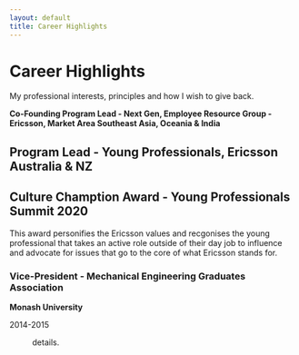 ```yaml
---
layout: default
title: Career Highlights
---
```


<div class="post">
	<h1 class="pageTitle">Career Highlights</h1>
	<!-- <img src="{{ '/assets/img/Ganaka_Run.png' | relative_url }}" alt=""> -->
	<p class="intro">My professional interests, principles and how I wish to give back.</p>
	<p></p>
	<dl>
	  <dt><strong>Co-Founding Program Lead - Next Gen, Employee Resource Group - Ericsson, Market Area Southeast Asia, Oceania & India</strong></dt>
	<h2>Program Lead - Young Professionals, Ericsson Australia & NZ </h2>
	<h2>Culture Chamption Award - Young Professionals Summit 2020</h2>
	<p>This award personifies the Ericsson values and recgonises the young professional that takes an active role outside of their day job to influence and advocate for issues that go to the core of what Ericsson stands for.</p>
	<dt> <h3>Vice-President - Mechanical Engineering Graduates Association </h3> 
	 <p> <strong>Monash University</strong></p>
	 <p>2014-2015</p>
	</dt>
	 <dd>details.</dd>

</div>
